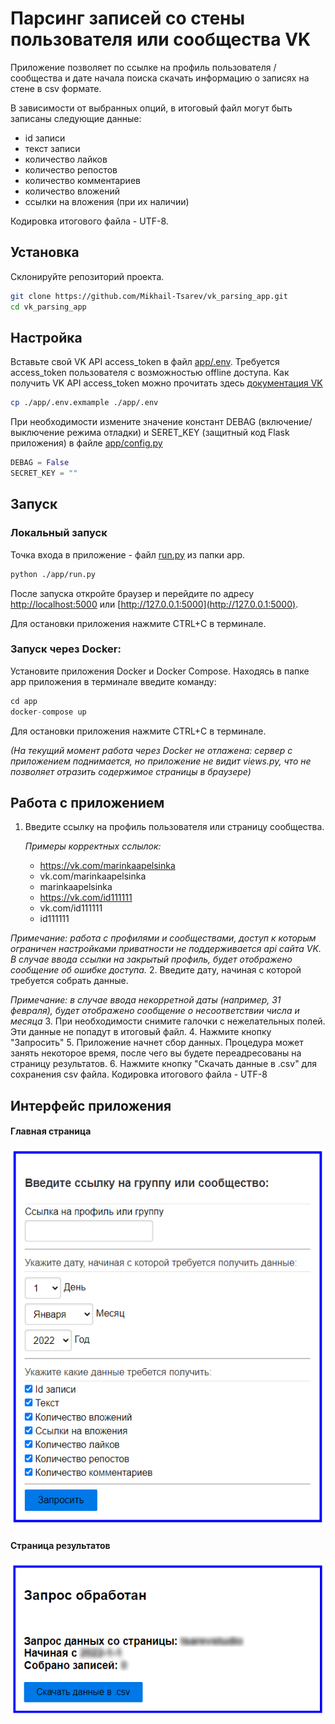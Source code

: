 # Парсинг записей со стены пользователя или сообщества VK

Приложение позволяет по ссылке на профиль пользователя / сообщества и дате начала поиска скачать информацию о записях на стене в csv формате.


В зависимости от выбранных опций, в итоговый файл могут быть записаны следующие данные:
- id записи
- текст записи
- количество лайков
- количество репостов
- количество комментариев
- количество вложений
- ссылки на вложения (при их наличии)

Кодировка итогового файла - UTF-8.

## Установка 
Склонируйте репозиторий проекта.
```bash
git clone https://github.com/Mikhail-Tsarev/vk_parsing_app.git
cd vk_parsing_app
```

## Настройка
Вставьте свой VK API access_token в файл [app/.env](app/.env).
Требуется access_token пользователя с возможностью offline доступа.
Как получить VK API access_token можно прочитать здесь [документация VK](https://dev.vk.com/api/access-token/getting-started)

```bash
cp ./app/.env.exmample ./app/.env
```

При необходимости измените значение констант DEBAG (включение/выключение режима отладки) и SERET_KEY (защитный код Flask приложения) в файле [app/config.py](app/config.py) 
```python
DEBAG = False
SECRET_KEY = ""
```
## Запуск
### Локальный запуск
Точка входа в приложение - файл [run.py](app/run.py) из папки app.
```bash
python ./app/run.py
```

После запуска откройте браузер и перейдите по адресу [http://localhost:5000](http://localhost:5000) или [http://127.0.0.1:5000](http://127.0.0.1:5000).

Для остановки приложения нажмите CTRL+C в терминале.
### Запуск через Docker:
Установите приложения Docker и Docker Compose.
Находясь в папке app приложения в терминале введите команду:

```python
cd app
docker-compose up
```
Для остановки приложения нажмите CTRL+C в терминале.

*(На текущий момент работа через Docker не отлажена: сервер с приложением поднимается, но приложение не видит views.py, что не позволяет отразить содержимое страницы в браузере)*

## Работа с приложением
1. Введите ссылку на профиль пользователя или страницу сообщества. 

   *Примеры корректных сслылок:*
   - https://vk.com/marinkaapelsinka
   - vk.com/marinkaapelsinka
   - marinkaapelsinka
   - https://vk.com/id111111
   - vk.com/id111111
   - id111111
   
*Примечание: работа с профилями и сообществами, доступ к которым ограничен настройками приватности не поддерживается api сайта VK. В случае ввода ссылки на закрытый профиль, будет отображено сообщение об ошибке доступа.*
2. Введите дату, начиная с которой требуется собрать данные.

*Примечание: в случае ввода некорретной даты (например, 31 февраля), будет отображено сообщение о несоответствии числа и месяца*
3. При необходимости снимите галочки с нежелательных полей. Эти данные не попадут в итоговый файл.
4. Нажмите кнопку "Запросить" 
5. Приложение начнет сбор данных. Процедура может занять некоторое время, после чего вы будете переадресованы на страницу результатов.
6. Нажмите кнопку "Скачать данные в .csv" для сохранения csv файла. Кодировка итогового файла - UTF-8


## Интерфейс приложения
#### Главная страница
![Окно главной страницы приложения](images/main_page.PNG)
#### Страница результатов
![Окно страницы результатов приложения](images/results_page.PNG)
